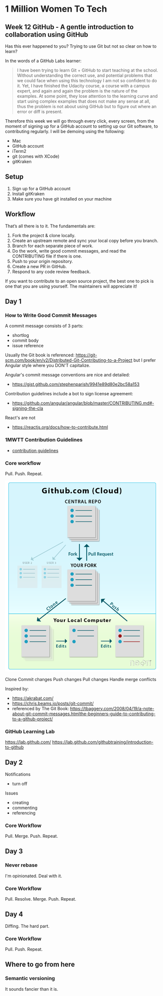 # 1 Million Women To Tech 

## Week 12 GitHub - A gentle introduction to collaboration using GitHub

Has this ever happened to you? Trying to use Git but not so clear on how to learn?

In the words of a GitHub Labs learner:

> I have been trying to learn Git + GitHub to start teaching at the school. Without understanding the correct use, and potential problems that we could face when using this technology I am not so confident to do it.
> Yet, I have finished the Udacity course, a course with a campus expert, and again and again the problem is the nature of the examples. At some point, they lose attention to the learning curve and start using complex examples that does not make any sense at all, thus the problem is not about using GitHub but to figure out where an error or diff is present.

Therefore this week we will go through every click, every screen, from the moment of signing up for a GitHub account to setting up our Git software, to contributing regularly. I will be demoing using the following:
- Mac
- GitHub account
- iTerm2
- git (comes with XCode)
- gitKraken

## Setup

1. Sign up for a GitHub account
2. Install gitKraken
3. Make sure you have git installed on your machine

## Workflow

That’s all there is to it. The fundamentals are:
1. Fork the project & clone locally.
2. Create an upstream remote and sync your local copy before you branch.
3. Branch for each separate piece of work.
4. Do the work, write good commit messages, and read the CONTRIBUTING file if there is one.
5. Push to your origin repository.
6. Create a new PR in GitHub.
7. Respond to any code review feedback.

If you want to contribute to an open source project, the best one to pick is one that you are using yourself. The maintainers will appreciate it!

## Day 1

### How to Write Good Commit Messages

A commit message consists of 3 parts:
- shortlog
- commit body
- issue reference

Usually the Git book is referenced: https://git-scm.com/book/en/v2/Distributed-Git-Contributing-to-a-Project but I prefer Angular style where you DON'T capitalize.

Angular's commit message conventions are nice and detailed: 
- https://gist.github.com/stephenparish/9941e89d80e2bc58a153

Contribution guidelines include a bot to sign license agreement:
- https://github.com/angular/angular/blob/master/CONTRIBUTING.md#-signing-the-cla

React's are not
- https://reactjs.org/docs/how-to-contribute.html

### 1MWTT Contribution Guidelines

- [contribution guidelines](../../howto/contribute.md)

### Core workflow

Pull. Push. Repeat.

![Git in a nutshell](./git-fork-clone-flow.png)

Clone
Commit changes
Push changes
Pull changes
Handle merge conflicts

Inspired by: 
- https://akrabat.com/
- https://chris.beams.io/posts/git-commit/
- referenced by The Git Book: https://tbaggery.com/2008/04/19/a-note-about-git-commit-messages.htmlthe-beginners-guide-to-contributing-to-a-github-project/

### GitHub Learning Lab

https://lab.github.com/
https://lab.github.com/githubtraining/introduction-to-github


## Day 2

Notifications
- turn off

Issues
- creating
- commenting
- referencing

### Core Workflow

Pull. Merge. Push. Repeat.

## Day 3

### Never rebase

I'm opinionated. Deal with it.

### Core Workflow

Pull. Resolve. Merge. Push. Repeat.

## Day 4

Diffing. The hard part.

### Core Workflow

Pull. Push. Repeat.

## Where to go from here

### Semantic versioning

It sounds fancier than it is.
